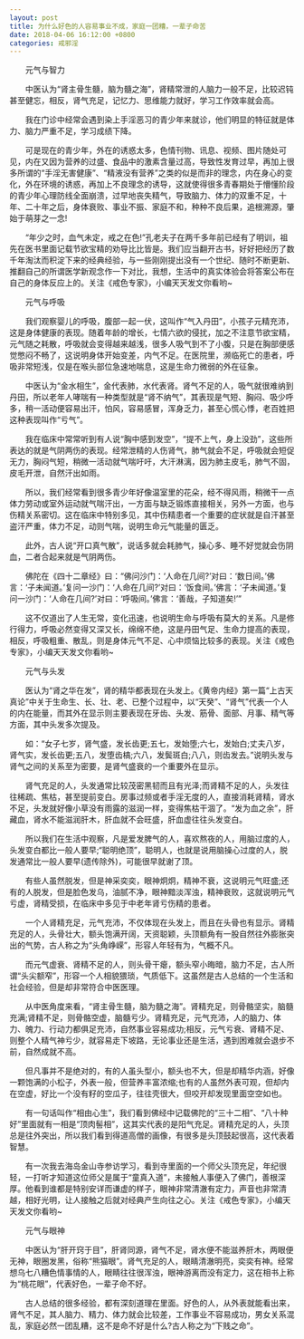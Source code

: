 ```yaml
---
layout: post
title: 为什么好色的人容易事业不成，家庭一团糟，一辈子命苦
date: 2018-04-06 16:12:00 +0800
categories: 戒邪淫
---
```


　　元气与智力
　　中医认为“肾主骨生髓，脑为髓之海”，肾精常泄的人脑力一般不足，比较迟钝甚至健忘，相反，肾气充足，记忆力、思维能力就好，学习工作效率就会高。
　　我在门诊中经常会遇到染上手淫恶习的青少年来就诊，他们明显的特征就是体力、脑力严重不足，学习成绩下降。
　　可是现在的青少年，外在的诱惑太多，色情刊物、讯息、视频、图片随处可见，内在又因为营养的过盛、食品中的激素含量过高，导致性发育过早，再加上很多所谓的“手淫无害健康”、“精液没有营养”之类的似是而非的理念，内在身心的变化，外在环境的诱惑，再加上不良理念的诱导，这就使得很多青春期处于懵懂阶段的青少年心理防线全面崩溃，过早地丧失精气，导致脑力、体力的双重不足，十年、二十年之后，身体衰败、事业不振、家庭不和，种种不良后果，追根溯源，肇始于萌芽之一念!
　　“年少之时，血气未定，戒之在色!”孔老夫子在两千多年前已经有了明训，祖先在医书里面记载节欲宝精的劝导比比皆是。我们应当翻开古书，好好把经历了数千年淘汰而积淀下来的经典经验，与一些刚刚提出没有一个世纪、随时不断更新、推翻自己的所谓医学新观念作一下对比，我想，生活中的真实体验会将答案公布在自己的身体反应上的。关注《戒色专家》，小编天天发文你看哟~
　　元气与呼吸
　　我们观察婴儿的呼吸，腹部一起一伏，这叫作“气入丹田”，小孩子元精充沛，这是身体健康的表现。随着年龄的增长，七情六欲的侵扰，加之不注意节欲宝精，元气随之耗散，呼吸就会变得越来越浅，很多人吸气到不了小腹，只是在胸部便感觉憋闷不畅了，这说明身体开始变差，内气不足。在医院里，濒临死亡的患者，呼吸非常短浅，仅是在喉头部位急速地喘息，这是生命力微弱的外在征象。
　　中医认为“金水相生”，金代表肺，水代表肾。肾气不足的人，吸气就很难纳到丹田，所以老年人哮喘有一种类型就是“肾不纳气”，其表现是气短、胸闷、吸少呼多，稍一活动便容易出汗，怕风，容易感冒，浑身乏力，甚至心慌心悸，老百姓把这种表现叫作“亏气”。
　　我在临床中常常听到有人说“胸中感到发空”，“提不上气，身上没劲”，这些所表达的就是气阴两伤的表现。经常泄精的人伤肾气，肺气就会不足，呼吸就会短促无力，胸闷气短，稍微一活动就气喘吁吁，大汗淋漓，因为肺主皮毛，肺气不固，皮毛开泄，自然汗出如雨。
　　所以，我们经常看到很多青少年好像温室里的花朵，经不得风雨，稍微干一点体力劳动或室外运动就气喘汗出，一方面与缺乏锻炼直接相关，另外一方面，也与伤精关系密切。这在临床中特别多见，其中伤精患者一个重要的症状就是自汗甚至盗汗严重，体力不足，动则气喘，说明生命元气能量的匮乏。
　　此外，古人说“开口真气散”，说话多就会耗肺气，操心多、睡不好觉就会伤阴血，二者合起来就是气阴两伤。
　　佛陀在《四十二章经》曰：“佛问沙门：‘人命在几间?’对曰：‘数日间。’佛言：‘子未闻道。’复问一沙门：‘人命在几间?’对曰：‘饭食间。’佛言：‘子未闻道。’复问一沙门：‘人命在几间?’对曰：‘呼吸间。’佛言：‘善哉，子知道矣!’”
　　这不仅道出了人生无常，变化迅速，也说明生命与呼吸有莫大的关系。凡是修行得力，呼吸必然变得又深又长，绵绵不绝，这是丹田气足、生命力提高的表现，相反，呼吸粗重、散乱，则是身体元气不足、心中烦恼比较多的表现。关注《戒色专家》，小编天天发文你看哟~
　　元气与头发
　　医认为“肾之华在发”，肾的精华都表现在头发上。《黄帝内经》第一篇“上古天真论”中关于生命生、长、壮、老、已整个过程中，以“天癸”、“肾气”代表一个人的内在能量，而其外在显示则主要表现在牙齿、头发、筋骨、面部、月事、精气等方面，其中头发多次提及。
　　如：“女子七岁，肾气盛，发长齿更;五七，发始堕;六七，发始白;丈夫八岁，肾气实，发长齿更;五八，发堕齿槁;六八，发鬓斑白;八八，则齿发去。”说明头发与肾气之间的关系至为密要，是肾气盛衰的一个重要外在显示。
　　肾气充足的人，头发通常比较茂密黑韧而且有光泽;而肾精不足的人，头发往往稀疏、焦枯，甚至提前变白。房事过频或者手淫无度的人，直接消耗肾精，肾水不足，头发就好像小草没有雨露的滋润一样，变得焦枯干涸了。“发为血之余”，肝藏血，肾水不能滋润肝木，肝血就不会旺盛，肝血虚往往头发变白。
　　所以我们在生活中观察，凡是爱发脾气的人，喜欢熬夜的人，用脑过度的人，头发变白都比一般人要早;“聪明绝顶”，聪明人，也就是说用脑操心过度的人，脱发通常比一般人要早(遗传除外)，可能很早就谢了顶。
　　有些人虽然脱发，但是神采奕奕，眼神炯炯，精神不衰，这说明元气旺盛;还有的人脱发，但是脸色发乌，油腻不净，眼神黯淡浑浊，精神衰败，这就说明元气亏虚，肾精受损，在临床中多见于中老年肾亏伤精的患者。
　　一个人肾精充足，元气充沛，不仅体现在头发上，而且在头骨也有显示。肾精充足的人，头骨壮大，额头饱满开阔，天资聪颖，头顶额角有一股自然往外膨胀突出的气势，古人称之为“头角峥嵘”，形容人年轻有为，气概不凡。
　　而元气虚衰、肾精不足的人，则头骨干瘪，额头窄小晦暗，脑力不足，古人所谓“头尖额窄”，形容一个人相貌猥琐，气质低下。这虽然是古人总结的一个生活和社会经验，但是却非常符合中医医理。
　　从中医角度来看，“肾主骨生髓，脑为髓之海”。肾精充足，则骨骼坚实，脑髓充满;肾精不足，则骨骼空虚，脑髓亏少。肾精充足，元气充沛，人的脑力、体力、魄力、行动力都俱足充沛，自然事业容易成功;相反，元气亏衰、肾精不足、则整个人精气神亏少，就容易走下坡路，无论事业还是生活，遇到困难就会退步不前，自然成就不高。
　　但凡事并不是绝对的，有的人虽头型小，额头也不大，但是却精华内涵，好像一颗饱满的小松子，外表一般，但营养丰富浓缩;也有的人虽然外表可观，但却内在空虚，好比一个没有籽的空瓜子，往往壳很大，但咬开却发现里面空空如也。
　　有一句话叫作“相由心生”，我们看到佛经中记载佛陀的“三十二相”、“八十种好”里面就有一相是“顶肉髻相”，这其实代表的是阳气充足。肾精充足的人，头顶总是往外突出，所以我们看到得道高僧的画像，有很多是头顶鼓起很高，这代表着智慧。
　　有一次我去海岛金山寺参访学习，看到寺里面的一个师父头顶充足，年纪很轻，一打听才知道这位师父是属于“童真入道”，未接触人事便入了佛门，善根深厚。他看到谁都是特别安详而谦虚的样子，眼神非常清澈有定力，声音也非常清越，相好光明，让人接触之后就对经典产生向往之心。关注《戒色专家》，小编天天发文你看哟~
　　元气与眼神
　　中医认为“肝开窍于目”，肝肾同源，肾气不足，肾水便不能滋养肝木，两眼便无神，眼圈发黑，俗称“熊猫眼”。肾气充足的人，眼睛清澈明亮，奕奕有神。经常想乌七八糟色情事情的人，眼睛往往很浑浊，眼神游离而没有定力，这在相书上称为“桃花眼”，代表好色，一辈子命不好。
　　古人总结的很多经验，都有深刻道理在里面。好色的人，从外表就能看出来，肾气不足，其人脑力、精力、体力就会比较差，工作事业不容易成功，男女关系混乱，家庭必然一团乱糟，这不是命不好是什么?古人称之为“下贱之命”。